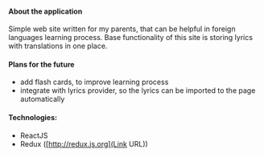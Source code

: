 #### About the application

Simple web site written for my parents, that can be helpful in foreign languages learning process. Base functionality of this site is storing lyrics with translations in one place.

#### Plans for the future
* add flash cards, to improve learning process
* integrate with lyrics provider, so the lyrics can be imported to the page automatically

#### Technologies:
- ReactJS
- Redux ([http://redux.js.org](Link URL))
